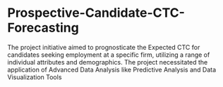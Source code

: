 # Prospective-Candidate-CTC-Forecasting
The project initiative aimed to prognosticate the Expected CTC for candidates seeking employment at a specific firm, utilizing a range of individual attributes and demographics. The project necessitated the application of Advanced Data Analysis like Predictive Analysis and Data Visualization Tools
